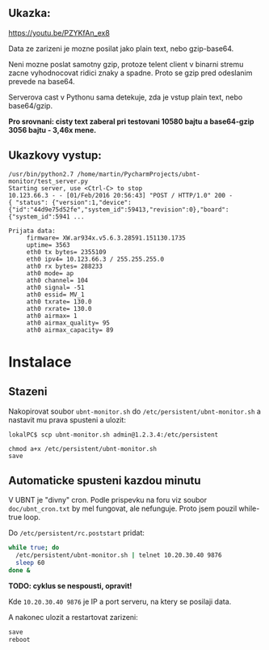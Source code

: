 ## Ukazka:

https://youtu.be/PZYKfAn_ex8

Data ze zarizeni je mozne posilat jako plain text, nebo gzip-base64.

Neni mozne poslat samotny gzip, protoze telent client v binarni stremu zacne vyhodnocovat ridici znaky a spadne. Proto se gzip pred odeslanim prevede na base64.

Serverova cast v Pythonu sama detekuje, zda je vstup plain text, nebo base64/gzip.

**Pro srovnani: cisty text zaberal pri testovani 10580 bajtu a base64-gzip 3056 bajtu - 3,46x mene.**

## Ukazkovy vystup:
```
/usr/bin/python2.7 /home/martin/PycharmProjects/ubnt-monitor/test_server.py
Starting server, use <Ctrl-C> to stop
10.123.66.3 - - [01/Feb/2016 20:56:43] "POST / HTTP/1.0" 200 -
{ "status": {"version":1,"device":{"id":"44d9e75d52fe","system_id":59413,"revision":0},"board":{"system_id":5941 ...

Prijata data:
	 firmware= XW.ar934x.v5.6.3.28591.151130.1735
	 uptime= 3563
	 eth0 tx bytes= 2355109
	 eth0 ipv4= 10.123.66.3 / 255.255.255.0
	 ath0 rx bytes= 288233
	 ath0 mode= ap
	 ath0 channel= 104
	 ath0 signal= -51
	 ath0 essid= MV_1
	 ath0 txrate= 130.0
	 ath0 rxrate= 130.0
	 ath0 airmax= 1
	 ath0 airmax_quality= 95
	 ath0 airmax_capacity= 89

```	 

# Instalace

## Stazeni
Nakopirovat soubor `ubnt-monitor.sh` do `/etc/persistent/ubnt-monitor.sh` a nastavit mu prava spusteni a ulozit:

```
lokalPC$ scp ubnt-monitor.sh admin@1.2.3.4:/etc/persistent
```

```
chmod a+x /etc/persistent/ubnt-monitor.sh
save
```

## Automaticke spusteni kazdou minutu

V UBNT je "divny" cron. Podle prispevku na foru viz soubor `doc/ubnt_cron.txt` by mel fungovat, ale nefunguje.
Proto jsem pouzil while-true loop.

Do `/etc/persistent/rc.poststart` pridat:

```bash
while true; do
  /etc/persistent/ubnt-monitor.sh | telnet 10.20.30.40 9876
  sleep 60
done &
```
**TODO: cyklus se nespousti, opravit!**

Kde `10.20.30.40 9876` je IP a port serveru, na ktery se posilaji data.

A nakonec ulozit a restartovat zarizeni:

```bash
save
reboot
```
